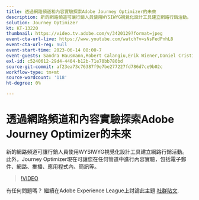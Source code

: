 ```yaml
---
title: 透過網路頻道和內容實驗探索Adobe Journey Optimizer的未來
description: 新的網路頻道可讓行銷人員使用WYSIWYG視覺化設計工具建立網路行銷活動。 此外，Journey Optimizer現在可讓您在任何管道中進行內容實驗，包括電子郵件、網路、推播、應用程式內、簡訊等。
solution: Journey Optimizer
kt: KT-13220
thumbnail: https://video.tv.adobe.com/v/3420129?format=jpeg
event-cta-url-live: https://www.youtube.com/watch?v=sNsFedPnhL8
event-cta-url-reg: null
event-start-time: 2023-06-14 08:00-7
event-guests: Sandra Hausmann,Robert Calangiu,Erik Wiener,Daniel Cristian Popescu
exl-id: c5240612-29d4-4404-b12b-71e70bb780bd
source-git-commit: af23ea73c76387f9e7be277227fd786d7ce9b02c
workflow-type: tm+mt
source-wordcount: '118'
ht-degree: 0%

---
```


# 透過網路頻道和內容實驗探索Adobe Journey Optimizer的未來

新的網路頻道可讓行銷人員使用WYSIWYG視覺化設計工具建立網路行銷活動。 此外，Journey Optimizer現在可讓您在任何管道中進行內容實驗，包括電子郵件、網路、推播、應用程式內、簡訊等。

>[!VIDEO](https://video.tv.adobe.com/v/3420129/?learn=on)

有任何問題嗎？ 繼續在Adobe Experience League上討論此主題 [社群貼文](https://experienceleaguecommunities.adobe.com/t5/journey-optimizer-discussions/experience-league-live-post-session-discussion-explore-the/m-p/599366#M121).
